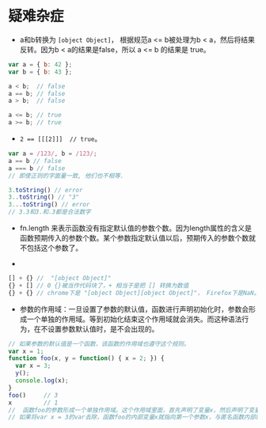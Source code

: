 # 疑难杂症

- a和b转换为 `[object Object]`， 根据规范a <= b被处理为b < a，然后将结果反转。因为b < a的结果是false，所以 a <= b 的结果是 true。 

```js
var a = { b: 42 };
var b = { b: 43 };

a < b;  // false
a == b; // false
a > b;  // false

a <= b; // true
a >= b; // true
```

- `2 == [[[2]]]  // true`。

```js
var a = /123/, b = /123/;
a == b // false
a === b // false
// 即使正则的字面量一致, 他们也不相等.
```

```js
3.toString() // error
3..toString() // "3"
3...toString() // error
// 3.3和3.和.3都是合法数字
```

- fn.length 来表示函数没有指定默认值的参数个数。因为length属性的含义是函数预期传入的参数个数。某个参数指定默认值以后，预期传入的参数个数就不包括这个参数了。


- 

```js
[] + {} //  "[object Object]"
{} + [] // 0 {}被当作代码块了，+ 相当于是把 [] 转换为数值
{} + {} // chrome下是 "[object Object][object Object]"， Firefox下是NaN。根据上次stackoverflow上那个人说的，首尾可以凑成{}就会被当作表达式而不会当作代码块了
```

- 参数的作用域：一旦设置了参数的默认值，函数进行声明初始化时，参数会形成一个单独的作用域。等到初始化结束这个作用域就会消失。而这种语法行为，在不设置参数默认值时，是不会出现的。

```js
// 如果参数的默认值是一个函数，该函数的作用域也遵守这个规则。
var x = 1;
function foo(x, y = function() { x = 2; }) {
  var x = 3;
  y();
  console.log(x);
}
foo()     // 3
x         // 1
//  函数foo的参数形成一个单独作用域。这个作用域里面，首先声明了变量x，然后声明了变量y，y的默认值是一个匿名函数。这个匿名函数内部的变量x，指向同一个作用域的第一个参数x。函数foo内部又声明了一个内部变量x，该变量与第一个参数x由于不是同一个作用域，所以不是同一个变量，因此执行y后，内部变量x和外部全局变量x的值都没变。
// 如果将var x = 3的var去除，函数foo的内部变量x就指向第一个参数x，与匿名函数内部的x是一致的，所以最后输出的就是2，而外层的全局变量x依然不受影响。
```


